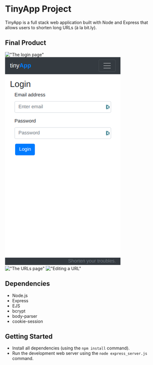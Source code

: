 # TinyApp Project

TinyApp is a full stack web application built with Node and Express that allows users to shorten long URLs (à la bit.ly).

## Final Product

!["The login page"](https://github.com/yozdil/tinyapp/blob/features/style/docs/login.png)
!["The mobile login page"](https://github.com/yozdil/tinyapp/blob/master/docs/mobile-login.png)
!["The URLs page"](https://github.com/yozdil/tinyapp/blob/features/style/docs/urls-page.png)
!["Editing a URL"](https://github.com/yozdil/tinyapp/blob/features/style/docs/url-edit.png)

## Dependencies

- Node.js
- Express
- EJS
- bcrypt
- body-parser
- cookie-session

## Getting Started

- Install all dependencies (using the `npm install` command).
- Run the development web server using the `node express_server.js` command.